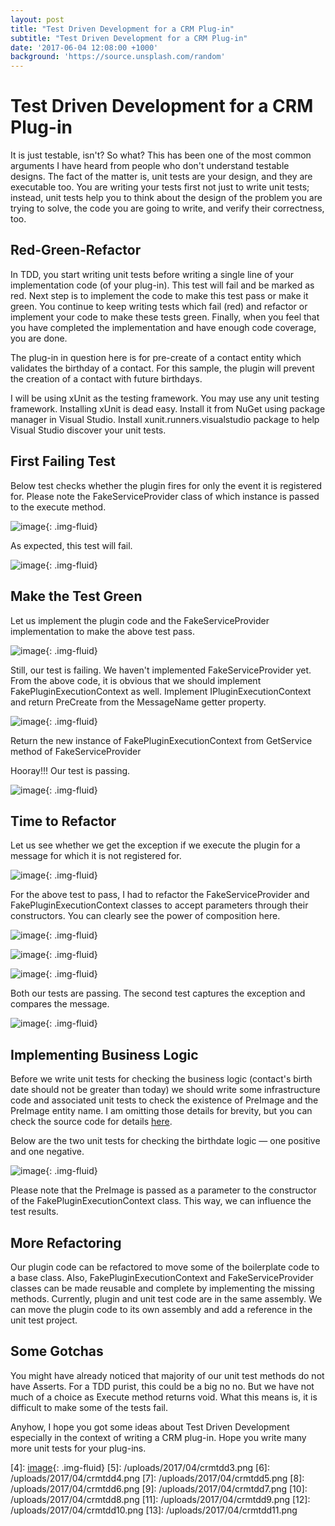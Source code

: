 ```yaml
---
layout: post
title: "Test Driven Development for a CRM Plug-in"
subtitle: "Test Driven Development for a CRM Plug-in"
date: '2017-06-04 12:08:00 +1000'
background: 'https://source.unsplash.com/random'
---
```


# Test Driven Development for a CRM Plug-in


It is just testable, isn't? So what? This has been one of the most common arguments I have heard from people who don't understand testable designs. The fact of the matter is, unit tests are your design, and they are executable too. You are writing your tests first not just to write unit tests; instead, unit tests help you to think about the design of the problem you are trying to solve, the code you are going to write, and verify their correctness, too.

## Red-Green-Refactor

In TDD, you start writing unit tests before writing a single line of your implementation code (of your plug-in). This test will fail and be marked as red. Next step is to implement the code to make this test pass or make it green. You continue to keep writing tests which fail (red) and refactor or implement your code to make these tests green. Finally, when you feel that you have completed the implementation and have enough code coverage, you are done.

The plug-in in question here is for pre-create of a contact entity which validates the birthday of a contact. For this sample, the plugin will prevent the creation of a contact with future birthdays.

I will be using xUnit as the testing framework. You may use any unit testing framework. Installing xUnit is dead easy. Install it from NuGet using package manager in Visual Studio. Install xunit.runners.visualstudio package to help Visual Studio discover your unit tests.

## First Failing Test

Below test checks whether the plugin fires for only the event it is registered for. Please note the FakeServiceProvider class of which instance is passed to the execute method.

![image](/uploads/2017/04/crmtdd1.png){: .img-fluid}

As expected, this test will fail.

![image](/uploads/2017/04/crmtdd2.png){: .img-fluid}

## Make the Test Green

Let us implement the plugin code and the FakeServiceProvider implementation to make the above test pass.

![image](/uploads/2017/04/crmtdd3.png){: .img-fluid}

Still, our test is failing. We haven't implemented FakeServiceProvider yet. From the above code, it is obvious that we should implement FakePluginExecutionContext as well. Implement IPluginExecutionContext and return PreCreate from the MessageName getter property.

![image](/uploads/2017/04/crmtdd4.png){: .img-fluid}

Return the new instance of FakePluginExecutionContext from GetService method of FakeServiceProvider

Hooray!!! Our test is passing.

![image](/uploads/2017/04/crmtdd5.png){: .img-fluid}

## Time to Refactor

Let us see whether we get the exception if we execute the plugin for a message for which it is not registered for.

![image](/uploads/2017/04/crmtdd6.png){: .img-fluid}

For the above test to pass, I had to refactor the FakeServiceProvider and FakePluginExecutionContext classes to accept parameters through their constructors. You can clearly see the power of composition here.

![image](/uploads/2017/04/crmtdd7.png){: .img-fluid}

![image](/uploads/2017/04/crmtdd8.png){: .img-fluid}

![image](/uploads/2017/04/crmtdd9.png){: .img-fluid}

Both our tests are passing. The second test captures the exception and compares the message.

![image](/uploads/2017/04/crmtdd10.png){: .img-fluid}

## Implementing Business Logic

Before we write unit tests for checking the business logic (contact's birth date should not be greater than today) we should write some infrastructure code and associated unit tests to check the existence of PreImage and the PreImage entity name. I am omitting those details for brevity, but you can check the source code for details 
[here][2].

Below are the two unit tests for checking the birthdate logic — one positive and one negative.

![image](/uploads/2017/04/crmtdd11.png){: .img-fluid}

Please note that the PreImage is passed as a parameter to the constructor of the FakePluginExecutionContext class. This way, we can influence the test results.

## More Refactoring

Our plugin code can be refactored to move some of the boilerplate code to a base class. Also, FakePluginExecutionContext and FakeServiceProvider classes can be made reusable and complete by implementing the missing methods. Currently, plugin and unit test code are in the same assembly. We can move the plugin code to its own assembly and add a reference in the unit test project.

## Some Gotchas

You might have already noticed that majority of our unit test methods do not have Asserts. For a TDD purist, this could be a big no no. But we have not much of a choice as Execute method returns void. What this means is, it is difficult to make some of the tests fail.

Anyhow, I hope you got some ideas about Test Driven Development especially in the context of writing a CRM plug-in. Hope you write many more unit tests for your plug-ins.

[1]: https://miro.medium.com/fit/c/96/96/1*dmbNkD5D-u45r44go_cf0g.png
[2]: https://github.com/arkum/CRMTDD
[3]: /uploads/2017/04/crmtdd1.png
[4]: [image](/uploads/2017/04/crmtdd2.png){: .img-fluid}
[5]: /uploads/2017/04/crmtdd3.png
[6]: /uploads/2017/04/crmtdd4.png
[7]: /uploads/2017/04/crmtdd5.png
[8]: /uploads/2017/04/crmtdd6.png
[9]: /uploads/2017/04/crmtdd7.png
[10]: /uploads/2017/04/crmtdd8.png
[11]: /uploads/2017/04/crmtdd9.png
[12]: /uploads/2017/04/crmtdd10.png
[13]: /uploads/2017/04/crmtdd11.png
